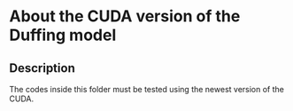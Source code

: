 # About the CUDA version of the Duffing model


## Description

The codes inside this folder must be tested using the newest version of the CUDA.


